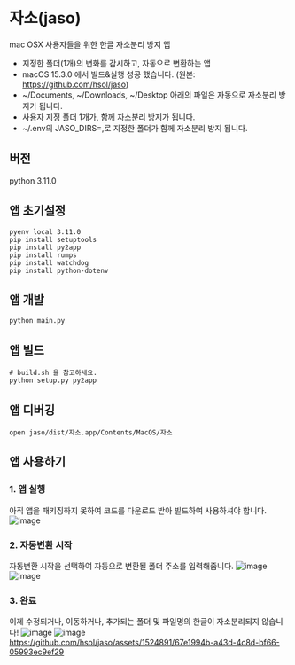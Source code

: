 # 자소(jaso)
mac OSX 사용자들을 위한 한글 자소분리 방지 앱
- 지정한 폴더(1개)의 변화를 감시하고, 자동으로 변환하는 앱
- macOS 15.3.0 에서 빌드&실행 성공 했습니다. (원본: https://github.com/hsol/jaso)
- ~/Documents, ~/Downloads, ~/Desktop 아래의 파일은 자동으로 자소분리 방지가 됩니다.
- 사용자 지정 폴더 1개가, 함께 자소분리 방지가 됩니다.
- ~/.env의 JASO_DIRS=,로 지정한 폴더가 함께 자소분리 방지 됩니다.

## 버전
python 3.11.0

## 앱 초기설정
```
pyenv local 3.11.0
pip install setuptools
pip install py2app
pip install rumps
pip install watchdog
pip install python-dotenv
```

## 앱 개발
```
python main.py
```

## 앱 빌드
```
# build.sh 을 참고하세요.
python setup.py py2app
```

## 앱 디버깅
```
open jaso/dist/자소.app/Contents/MacOS/자소
```

## 앱 사용하기

### 1. 앱 실행
아직 앱을 패키징하지 못하여 코드를 다운로드 받아 빌드하여 사용하셔야 합니다.
![image](https://github.com/hsol/jaso/assets/1524891/8b587020-5d5e-4b37-a2e3-3a9a7c6c3127)

### 2. 자동변환 시작
자동변환 시작을 선택하여 자동으로 변환될 폴더 주소를 입력해줍니다.
![image](https://github.com/hsol/jaso/assets/1524891/b58a5c5a-e520-4448-9df8-684157ed2cde)
![image](https://github.com/hsol/jaso/assets/1524891/64df6bf3-d629-4e7b-8d5d-fa53a203b119)

### 3. 완료
이제 수정되거나, 이동하거나, 추가되는 폴더 및 파일명의 한글이 자소분리되지 않습니다!
![image](https://github.com/hsol/jaso/assets/1524891/e0fbc577-507d-44b6-a532-10e698dbd55a)
![image](https://github.com/hsol/jaso/assets/1524891/6a7a0b96-a263-44ea-82fa-54264aefa1cc)
https://github.com/hsol/jaso/assets/1524891/67e1994b-a43d-4c8d-bf66-05993ec9ef29
